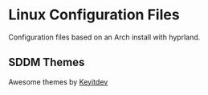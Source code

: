 # Linux Configuration Files

Configuration files based on an Arch install with hyprland.

## SDDM Themes

Awesome themes by [Keyitdev](https://github.com/Keyitdev/sddm-astronaut-theme)
